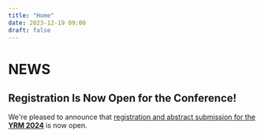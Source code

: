 ```yaml
---
title: "Home"
date: 2023-12-19 09:00
draft: false
---
```


# NEWS


## Registration Is Now Open for the Conference!

We're pleased to announce that [registration and abstract submission for the **YRM 2024**](https://forms.gle/sa95htmbsSZZYxjEA) 
is now open. 


